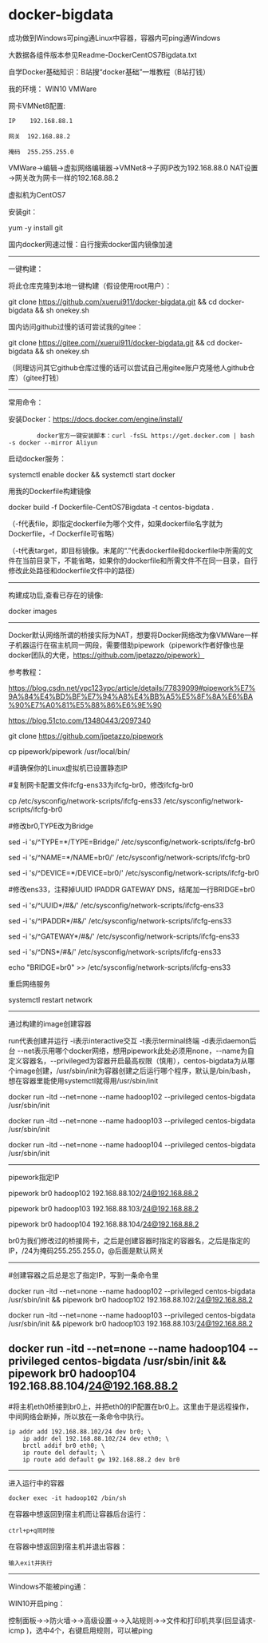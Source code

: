 # docker-bigdata

成功做到Windows可ping通Linux中容器，容器内可ping通Windows

大数据各组件版本参见Readme-DockerCentOS7Bigdata.txt

自学Docker基础知识：B站搜“docker基础”一堆教程（B站打钱）

我的环境：
WIN10 VMWare

网卡VMNet8配置: 

    IP    192.168.88.1 
    
    网关  192.168.88.2
    
    掩码  255.255.255.0

VMWare→编辑→虚拟网络编辑器→VMNet8→子网IP改为192.168.88.0 NAT设置→网关改为网卡一样的192.168.88.2
    


虚拟机为CentOS7

安装git：

yum -y install git

国内docker网速过慢：自行搜索docker国内镜像加速

------------------------------------------------------------------------------------------------

一键构建：

将此仓库克隆到本地一键构建（假设使用root用户）：

git clone https://github.com/xuerui911/docker-bigdata.git && cd docker-bigdata && sh onekey.sh

国内访问github过慢的话可尝试我的gitee：

git clone https://gitee.com//xuerui911/docker-bigdata.git && cd docker-bigdata && sh onekey.sh

（同理访问其它github仓库过慢的话可以尝试自己用gitee账户克隆他人github仓库）（gitee打钱）

------------------------------------------------------------------------------------------------

常用命令：

安装Docker：https://docs.docker.com/engine/install/

            docker官方一键安装脚本：curl -fsSL https://get.docker.com | bash -s docker --mirror Aliyun
	  
启动docker服务：

systemctl enable docker && systemctl start docker

用我的Dockerfile构建镜像

docker build -f Dockerfile-CentOS7Bigdata -t centos-bigdata .

（-f代表file，即指定dockerfile为哪个文件，如果dockerfile名字就为Dockerfile，-f Dockerfile可省略）

（-t代表target，即目标镜像。末尾的“.”代表dockerfile和dockerfile中所需的文件在当前目录下，不能省略，如果你的dockerfile和所需文件不在同一目录，自行修改此处路径和dockerfile文件中的路径）

------------------------------------------------------------------------------------------------

构建成功后,查看已存在的镜像:

docker images

------------------------------------------------------------------------------------------------

Docker默认网络所谓的桥接实际为NAT，想要将Docker网络改为像VMWare一样子机器运行在宿主机同一网段，需要借助pipework（pipework作者好像也是docker团队的大佬，https://github.com/jpetazzo/pipework）

参考教程：

https://blog.csdn.net/ypc123ypc/article/details/77839099#pipework%E7%9A%84%E4%BD%BF%E7%94%A8%E4%BB%A5%E5%8F%8A%E6%BA%90%E7%A0%81%E5%88%86%E6%9E%90	

https://blog.51cto.com/13480443/2097340

git clone https://github.com/jpetazzo/pipework

cp pipework/pipework /usr/local/bin/

#请确保你的Linux虚拟机已设置静态IP

#复制网卡配置文件ifcfg-ens33为ifcfg-br0，修改ifcfg-br0

cp /etc/sysconfig/network-scripts/ifcfg-ens33 /etc/sysconfig/network-scripts/ifcfg-br0


#修改br0,TYPE改为Bridge

sed -i 's/^TYPE=*/TYPE=Bridge/' /etc/sysconfig/network-scripts/ifcfg-br0

sed -i 's/^NAME=*/NAME=br0/' /etc/sysconfig/network-scripts/ifcfg-br0

sed -i 's/^DEVICE=*/DEVICE=br0/' /etc/sysconfig/network-scripts/ifcfg-br0

#修改ens33，注释掉UUID IPADDR GATEWAY DNS，结尾加一行BRIDGE=br0

sed -i 's/^UUID*/#&/' /etc/sysconfig/network-scripts/ifcfg-ens33

sed -i 's/^IPADDR*/#&/' /etc/sysconfig/network-scripts/ifcfg-ens33

sed -i 's/^GATEWAY*/#&/' /etc/sysconfig/network-scripts/ifcfg-ens33

sed -i 's/^DNS*/#&/' /etc/sysconfig/network-scripts/ifcfg-ens33

echo "BRIDGE=br0" >> /etc/sysconfig/network-scripts/ifcfg-ens33


重启网络服务

systemctl restart network

-----------------------------------------------------------------------------------------------------

通过构建的image创建容器


run代表创建并运行 -i表示interactive交互 -t表示terminal终端 -d表示daemon后台 --net表示用哪个docker网络，想用pipework此处必须用none，--name为自定义容器名，--privileged为容器开启最高权限（慎用），centos-bigdata为从哪个image创建，/usr/sbin/init为容器创建之后运行哪个程序，默认是/bin/bash，想在容器里能使用systemctl就得用/usr/sbin/init

docker run -itd --net=none --name hadoop102 --privileged centos-bigdata /usr/sbin/init

docker run -itd --net=none --name hadoop103 --privileged centos-bigdata /usr/sbin/init

docker run -itd --net=none --name hadoop104 --privileged centos-bigdata /usr/sbin/init

----------------------------------------------------------------------------------------------------------

pipework指定IP

pipework br0 hadoop102 192.168.88.102/24@192.168.88.2

pipework br0 hadoop103 192.168.88.103/24@192.168.88.2

pipework br0 hadoop104 192.168.88.104/24@192.168.88.2

br0为我们修改过的桥接网卡，之后是创建容器时指定的容器名，之后是指定的IP，/24为掩码255.255.255.0，@后面是默认网关

------------------------------------------------------------------------------------------------------------------------------------------------
#创建容器之后总是忘了指定IP，写到一条命令里

docker run -itd --net=none --name hadoop102 --privileged centos-bigdata /usr/sbin/init && pipework br0 hadoop102 192.168.88.102/24@192.168.88.2

docker run -itd --net=none --name hadoop103 --privileged centos-bigdata /usr/sbin/init && pipework br0 hadoop103 192.168.88.103/24@192.168.88.2

docker run -itd --net=none --name hadoop104 --privileged centos-bigdata /usr/sbin/init && pipework br0 hadoop104 192.168.88.104/24@192.168.88.2
-----------------------------------------------------------------------------------------------------------------------------------------------

#将主机eth0桥接到br0上，并把eth0的IP配置在br0上。这里由于是远程操作，中间网络会断掉，所以放在一条命令中执行。

	ip addr add 192.168.88.102/24 dev br0; \
    	ip addr del 192.168.88.102/24 dev eth0; \
    	brctl addif br0 eth0; \
    	ip route del default; \
    	ip route add default gw 192.168.88.2 dev br0
	
----------------------------------------------------------------------------------------------------------

进入运行中的容器

	docker exec -it hadoop102 /bin/sh

在容器中想返回到宿主机而让容器后台运行：

	ctrl+p+q同时按
    
在容器中想返回到宿主机并退出容器：

	输入exit并执行

--------------------------------------------------------------------------------------------------------------

Windows不能被ping通：

WIN10开启ping：

控制面板→→防火墙→→高级设置→→入站规则→→文件和打印机共享(回显请求-icmp )，选中4个，右键启用规则，可以被ping




